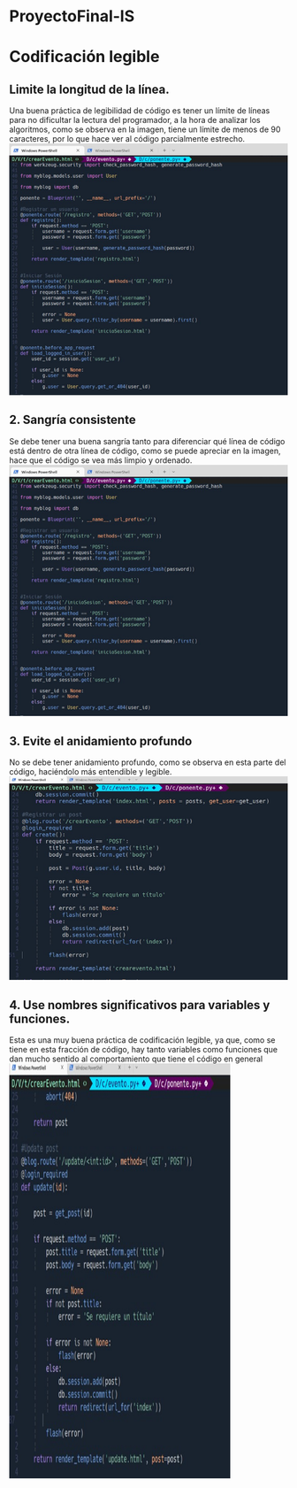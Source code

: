 # ProyectoFinal-lS


# Codificación legible
## Limite la longitud de la línea.

Una buena práctica de legibilidad de código es tener un límite de líneas para no dificultar la lectura del programador, a la hora de analizar los algoritmos, como se observa en la imagen, tiene un límite de menos de 90 caracteres, por lo que hace ver al código parcialmente estrecho.
![](imagenes/estilo1.jpeg)

## 2. Sangría consistente
Se debe tener una buena sangría tanto para diferenciar qué línea de código está dentro de otra línea de código, como se puede apreciar en la imagen, hace que el código se vea más limpio y ordenado.
![](imagenes/estilo2.jpeg)

## 3. Evite el anidamiento profundo
No se debe tener anidamiento profundo, como se observa en esta parte del código, haciéndolo más entendible y legible.
![](imagenes/estilo3.jpeg)


## 4. Use nombres significativos para variables y funciones.
Esta es una muy buena práctica de codificación legible, ya que, como se tiene en esta fracción de código, hay tanto variables como funciones que dan mucho sentido al comportamiento que tiene el código en general
<br> <img src="imagenes/estilo4.jpeg" width="400" height="750">



